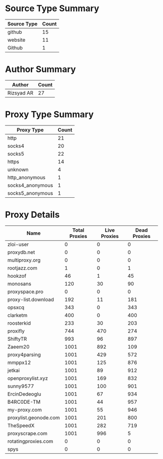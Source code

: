 # Source Type Summary

| Source Type | Count |
|-------------|-------|
| github | 15 |
| website | 11 |
| Github | 1 |


# Author Summary

| Author | Count |
|--------|-------|
| Rizsyad AR | 27 |


# Proxy Type Summary

| Proxy Type | Count |
|------------|-------|
| http | 21 |
| socks4 | 20 |
| socks5 | 22 |
| https | 14 |
| unknown | 4 |
| http_anonymous | 1 |
| socks4_anonymous | 1 |
| socks5_anonymous | 1 |


# Proxy Details

| Name | Total Proxies | Live Proxies | Dead Proxies |
|------|---------------|--------------|---------------|
| zloi-user | 0 | 0 | 0 |
| proxydb.net | 0 | 0 | 0 |
| multiproxy.org | 0 | 0 | 0 |
| rootjazz.com | 1 | 0 | 1 |
| hookzof | 46 | 1 | 45 |
| monosans | 120 | 30 | 90 |
| proxyspace.pro | 0 | 0 | 0 |
| proxy-list.download | 192 | 11 | 181 |
| opsxcq | 343 | 0 | 343 |
| clarketm | 400 | 0 | 400 |
| roosterkid | 233 | 30 | 203 |
| proxifly | 744 | 470 | 274 |
| ShiftyTR | 993 | 96 | 897 |
| Zaeem20 | 1001 | 892 | 109 |
| proxy4parsing | 1001 | 429 | 572 |
| mmppx12 | 1001 | 125 | 876 |
| jetkai | 1001 | 89 | 912 |
| openproxylist.xyz | 1001 | 169 | 832 |
| sunny9577 | 1001 | 100 | 901 |
| ErcinDedeoglu | 1001 | 67 | 934 |
| B4RC0DE-TM | 1001 | 44 | 957 |
| my-proxy.com | 1001 | 55 | 946 |
| proxylist.geonode.com | 1001 | 201 | 800 |
| TheSpeedX | 1001 | 282 | 719 |
| proxyscrape.com | 1001 | 996 | 5 |
| rotatingproxies.com | 0 | 0 | 0 |
| spys | 0 | 0 | 0 |
